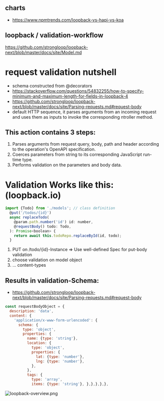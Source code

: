 ## charts

- https://www.npmtrends.com/loopback-vs-hapi-vs-koa

## loopback / validation-workflow

https://github.com/strongloop/loopback-next/blob/master/docs/site/Model.md

# request validation nutshell

- schema constructed from @decorators
- https://stackoverflow.com/questions/54832255/how-to-specify-minimum-and-maximum-length-for-fields-in-loopback-4
- https://github.com/strongloop/loopback-next/blob/master/docs/site/Parsing-requests.md#request-body
- default HTTP sequence, it parses arguments from an incoming request and uses them as inputs to invoke the corresponding ntroller method.

## This action contains 3 steps:

1. Parses arguments from request query, body, path and header according to the operation's OpenAPI specification.
2. Coerces parameters from string to its corresponding JavaScript run-time type.
3. Performs validation on the parameters and body data.

# Validation Works like this: (loopback.io)

```js
import {Todo} from './models'; // class definition
  @put('/todos/{id}')
  async replaceTodo(
    @param.path.number('id') id: number,
    @requestBody() todo: Todo,
  ): Promise<boolean> {
    return await this.todoRepo.replaceById(id, todo);
  }
```

1. PUT on /todo/{id}-Instance => Use well-defined Spec for put-body validation
2. choose validation on model object
3. ... content-types

## Results in validation-Schema:

- https://github.com/strongloop/loopback-next/blob/master/docs/site/Parsing-requests.md#request-body

```js
const requestBodyObject = {
  description: 'data',
  content: {
    'application/x-www-form-urlencoded': {
      schema: {
        type: 'object',
        properties: {
          name: {type: 'string'},
          location: {
            type: 'object',
            properties: {
              lat: {type: 'number'},
              lng: {type: 'number'},
            },
          },
          tags: {
            type: 'array',
            items: {type: 'string'}, },},},},},
```

![loopback-overview.png](/images/loopback-overview.png)
